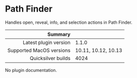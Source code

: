 # Path Finder

Handles open, reveal, info, and selection actions in Path Finder.

 Summary                  | &nbsp; 
-------------------------:|:--------------------
 Latest plugin version    | 1.1.0
 Supported MacOS versions | 10.11, 10.12, 10.13
 Quicksilver builds       | 4024


No plugin documentation.